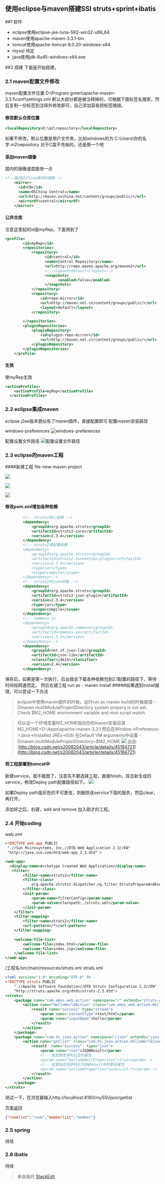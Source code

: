 
使用eclipse与maven搭建SSI struts+sprint+ibatis
-----
##1 软件
* eclipse使用eclipse-jee-luna-SR2-win32-x86_64
* maven使用apache-maven-3.3.1-bin
* tomcat使用apache-tomcat-8.0.20-windows-x64
* mysql 待定
* java使用jdk-8u45-windows-x64.exe

##2 搭建
下面是开始搭建。
### 2.1 maven配置文件修改

maven配置文件位置 
D:\Program green\apache-maven-3.3.1\conf\settings.xml
默认大部分都是被注释掉的，可根据下面标签名搜索，然后复制一份标签到注释外修改即可，自己添加容易把标签搞错。

#### 修改默认仓库位置
```xml
<localRepository>D:\m2\repository</localRepository>
```
如果不修改，默认位置是用户文件夹，比如windows的为
C:\Users\你的名字\.m2\repository
对于C盘不充裕的，还是换一个吧

#### 添加maven镜像
国内的镜像速度能快一点
```xml
<!--国内OSChina提供的镜像-->
	<mirror>
      <id>CN</id>
      <name>OSChina Central</name>                                                                                                                       
      <url>http://maven.oschina.net/content/groups/public/</url>
      <mirrorOf>central</mirrorOf>
    </mirror>
```

#### 公共仓库
注意这里起的id是myRep，下面用到了
```xml
<profile>
		<id>myRep</id>
		<repositories>
			<repository>
				  <id>central</id>
				  <name>Central Repository</name>
				  <url>http://repo.maven.apache.org/maven2</url>
				  <!--<layout>default</layout>-->
				  <snapshots>
						<enabled>false</enabled>
				  </snapshots>
			</repository>
			<repository>
				<id>repo-mirror</id>
				<url>http://maven.net.cn/content/groups/public/</url>
				<layout>default</layout>
			</repository>
			
		</repositories>
		<pluginRepositories>    
			<pluginRepository>
				<id>plugin-repo-mirror</id>
				<url>http://maven.net.cn/content/groups/public/</url>
			</pluginRepository>
		</pluginRepositories>
	</profile>
```
#### 生效

使myRep生效
```xml
<activeProfiles>
    <activeProfile>myRep</activeProfile>
  </activeProfiles>
```
### 2.2 eclipse集成maven

eclipse j2ee版本貌似有了maven插件，直接配置即可
配置maven安装路径

windows-preferences
![windows-preferences](https://github.com/ahugeStone/pictures/blob/master/QQ%E6%88%AA%E5%9B%BE20150426205106.png?raw=true)

配置设置文件路径
![配置设置文件路径](https://github.com/ahugeStone/pictures/blob/master/QQ%E6%88%AA%E5%9B%BE20150426205641.png?raw=true)

### 2.3 eclipse的maven工程

####新建工程
file-new-maven project

![](https://github.com/ahugeStone/pictures/blob/master/QQ%E6%88%AA%E5%9B%BE20150426210231.png?raw=true)

![](https://github.com/ahugeStone/pictures/blob/master/QQ%E6%88%AA%E5%9B%BE20150426210252.png?raw=true)

![](https://github.com/ahugeStone/pictures/blob/master/QQ%E6%88%AA%E5%9B%BE20150426210358.png?raw=true)

#### 修改pom.xml增加各种依赖

```xml
		<!-- struts2核心依赖 -->  
		<dependency>
			<groupId>org.apache.struts</groupId>
			<artifactId>struts2-core</artifactId>
			<version>2.3.4</version>
		</dependency>
		<!-- struts2零配置依赖 
		<dependency>
			<groupId>org.apache.struts</groupId>
			<artifactId>struts2-convention-plugin</artifactId>
			<version>2.3.4</version>
			<type>jar</type>
			<scope>compile</scope>
		</dependency>-->  
		<!-- struts2的json依赖 -->
		<dependency>
			<groupId>org.apache.struts</groupId>
			<artifactId>struts2-json-plugin</artifactId>
			<version>2.3.4</version>
			<type>jar</type>
			<scope>compile</scope>
		</dependency>
		<!-- commons-io 
		<dependency>
			<groupId>org.apache.commons</groupId>
			<artifactId>commons-io</artifactId>
			<version>1.3.2</version>
		</dependency>-->
		<dependency>
			<groupId>net.sf.json-lib</groupId>
			<artifactId>json-lib</artifactId>
			<classifier>jdk15</classifier>
			<version>2.4</version>
		</dependency>
```
保存后，如果是第一次执行，后台就会下载各种依赖包到2.1配置的路径下，等待时间视网速而定。
然后右键工程 run as - maven install
#####如果遇到install报错，可以尝试一下办法
> eclipse中使用maven插件的时候，运行run as maven build的时候报错
-Dmaven.multiModuleProjectDirectory system propery is not set. Check $M2_HOME environment variable and mvn script match.
 
> 可以设一个环境变量M2_HOME指向你的maven安装目录
M2_HOME=D:\Apps\apache-maven-3.3.1
然后在Window->Preference->Java->Installed JREs->Edit
在Default VM arguments中设置
-Dmaven.multiModuleProjectDirectory=$M2_HOME
> ![](https://github.com/ahugeStone/pictures/blob/master/QQ%E6%88%AA%E5%9B%BE20150426212457.png?raw=true)
> 出自:[http://blog.csdn.net/s20082043/article/details/45194721](http://blog.csdn.net/s20082043/article/details/45194721)

#### 将工程部署到tomcat中

新建service，就不截图了，注意先不要选择工程，直接finish，双击新生成的service，修改Deploy path配置路径如下。
![](https://github.com/ahugeStone/pictures/blob/master/QQ%E6%88%AA%E5%9B%BE20150426212040.png?raw=true)

如果Deploy path是灰色的不可更改，则删除该service下面的服务，然后clear，再打开。

添加好之后，右键，add and remove 加入刚才的工程。

### 2.4 开始coding

web.xml

```xml
<!DOCTYPE web-app PUBLIC
 "-//Sun Microsystems, Inc.//DTD Web Application 2.3//EN"
 "http://java.sun.com/dtd/web-app_2_3.dtd" >

<web-app>
  <display-name>Archetype Created Web Application</display-name>
   <filter>
        <filter-name>struts2</filter-name>
        <filter-class>
            org.apache.struts2.dispatcher.ng.filter.StrutsPrepareAndExecuteFilter
        </filter-class>
        <init-param>
            <param-name>filterConfig</param-name>
            <param-value>classpath:./struts.xml</param-value>
        </init-param>
    </filter>
    <filter-mapping>
        <filter-name>struts2</filter-name>
        <url-pattern>/*</url-pattern>
    </filter-mapping>
    
    <welcome-file-list>
    	<welcome-file>index.html</welcome-file>
    	<welcome-file>index.jsp</welcome-file>
    </welcome-file-list>
</web-app>

```

/工程名/src/main/resources/struts.xml
struts.xml
```xml
<?xml version="1.0" encoding="UTF-8" ?>
<!DOCTYPE struts PUBLIC
    "-//Apache Software Foundation//DTD Struts Configuration 2.3//EN"
    "http://struts.apache.org/dtds/struts-2.3.dtd">
<struts>
	<package name="com.amos.web.action" namespace="/" extends="struts-default">
		<action name="HelloWorldAction" class="com.amos.web.action.HelloWorldAction"  method="execute">
			<result name="success" type="stream">
				<param name="contentType">text/html</param>
				<param name="inputName">hello</param>
			</result>
		</action>
	</package>
	<package name="com.hs.json.action" namespace="/json" extends="json-default">
		<action name="getlist" class="com.hs.json.action.HelloWorldJsonAction" method="execute">
			<result  name="success"  type="json">
				<param name="root">JSONResult</param>
				<!-- 指定是否序列化空的属性 
				<param name="excludeNullProperties">true</param>-->
				<!-- 这里指定将序列化JSONResult中的那些属性 
				<param name="includeProperties">userList.*</param>-->
			</result>
		</action>
	</package>
</struts>
```
测试一下，在浏览器输入http://localhost:8180/mySSI/json/getlist

页面返回
```json
{"roomlist":"room","memberlist":"member"}
```
### 2.5 spring
待续
### 2.6 ibatis
待续

> 来自我的 [StackEdit](https://stackedit.io/).